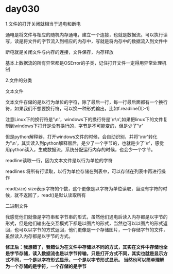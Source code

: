 # day030

1.文件的打开关闭就相当于通电和断电

通电是将文件与相应的随机内存通电，建立一个连接，也就是数据流。可以执行读写，读是将文件的字节流入到相应的内存中，写就是将内存中的数据流入到文件中

断电就是关闭文件与内存的连接，文件保存，内存释放

基本上数据流的所有异常都是OSError的子类，记住打开文件一定得用异常处理机制

2.文件的分类

文本文件

文本文件存储的是以行为单位的字符，除了最后一行，每一行最后面都有一个换行符，如果我们不想要换行符，可以换一种形式输出，比如f.readline()[:-1]

注意Linux下的换行符是'\n'，windows下的换行符是'\r\n',如果把linux下的文件复制到windows下打开是没有换行的，字节是不可能变的，但是少了'\r'

但是python解释器，打开windows文件的时候，会自动识别，并将'\n\r'转化为'\n'，其实读入到python解释器后，是少了一个字节的，也就是少了'\r'，感觉用python读入，生成数据流，系统分配运行内存的时候，也会少一个字节。

readline读取一行，因为文本文件是以行为单位的字符

readlines 将所有行读取，以行为单位存储在列表中，可以存储在列表中再进行操作

read(size) size表示字符的个数，这个更像是以字符为单位读取，当没有字符的时候，就不返回了，read()是默认读取所有

二进制文件

我感觉他们就像是字符串和字节串的形式，虽然他们通电后读入内存都是以字节的形式，但是他们输出在交互模式下都是以图片的形式，当然也可以以图片的形式返回，也可以以字节的方式返回，他们更像是一个存储图片，一个存储字节的文件，虽然读入内存都是以字节的方式。

**修正后：我想错了，我错认为在文件中存储以不同的方式，其实在文件中存储也全是字节存储，读入数据流也是以字节传输，只是打开方式不同，其实也就是显示方式不同，一个是以字符形式显示，一个是以字节形式显示。    当然也可以简单理解为一个存储的是字符，一个存储的是字节**



